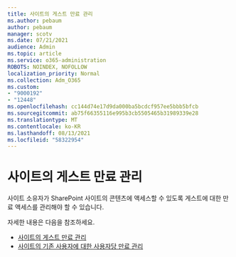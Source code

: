 ```yaml
---
title: 사이트의 게스트 만료 관리
ms.author: pebaum
author: pebaum
manager: scotv
ms.date: 07/21/2021
audience: Admin
ms.topic: article
ms.service: o365-administration
ROBOTS: NOINDEX, NOFOLLOW
localization_priority: Normal
ms.collection: Adm_O365
ms.custom:
- "9000192"
- "12448"
ms.openlocfilehash: cc144d74e17d9da000ba5bcdcf957ee5bbb5bfcb
ms.sourcegitcommit: ab75f66355116e995b3cb5505465b31989339e28
ms.translationtype: MT
ms.contentlocale: ko-KR
ms.lasthandoff: 08/13/2021
ms.locfileid: "58322954"
---
```

# <a name="manage-guest-expiration-for-a-site"></a>사이트의 게스트 만료 관리

사이트 소유자가 SharePoint 사이트의 콘텐츠에 액세스할 수 있도록 게스트에 대한 만료 액세스를 관리해야 할 수 있습니다.

자세한 내용은 다음을 참조하세요.

- [사이트의 게스트 만료 관리](https://support.microsoft.com/office/manage-guest-expiration-for-a-site-25bee24f-42ad-4ee8-8402-4186eed74dea)
- [사이트의 기존 사용자에 대한 사용자당 만료 관리](https://docs.microsoft.com/sharepoint/dev/solution-guidance/manage-user-sharing-expiration)